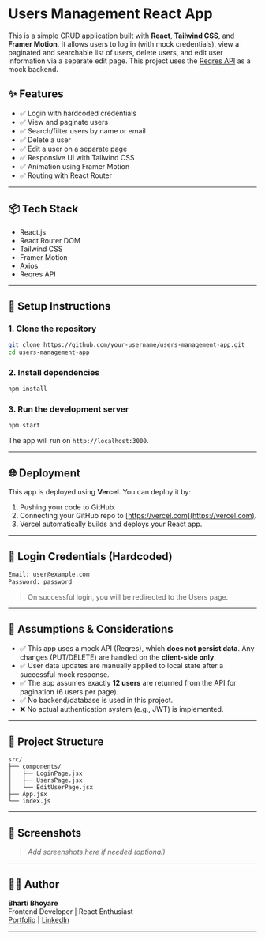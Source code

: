 # Users Management React App

This is a simple CRUD application built with **React**, **Tailwind CSS**, and **Framer Motion**. It allows users to log in (with mock credentials), view a paginated and searchable list of users, delete users, and edit user information via a separate edit page. This project uses the [Reqres API](https://reqres.in/) as a mock backend.

## ✨ Features

- ✅ Login with hardcoded credentials
- ✅ View and paginate users
- ✅ Search/filter users by name or email
- ✅ Delete a user
- ✅ Edit a user on a separate page
- ✅ Responsive UI with Tailwind CSS
- ✅ Animation using Framer Motion
- ✅ Routing with React Router

---

## 📦 Tech Stack

- React.js
- React Router DOM
- Tailwind CSS
- Framer Motion
- Axios
- Reqres API

---

## 🔧 Setup Instructions

### 1. Clone the repository
```bash
git clone https://github.com/your-username/users-management-app.git
cd users-management-app
```

### 2. Install dependencies
```bash
npm install
```

### 3. Run the development server
```bash
npm start
```
The app will run on `http://localhost:3000`.

---

## 🌐 Deployment

This app is deployed using **Vercel**. You can deploy it by:

1. Pushing your code to GitHub.
2. Connecting your GitHub repo to [https://vercel.com](https://vercel.com).
3. Vercel automatically builds and deploys your React app.

---

## 🔑 Login Credentials (Hardcoded)

```bash
Email: user@example.com
Password: password
```

> On successful login, you will be redirected to the Users page.

---

## 🔄 Assumptions & Considerations

- ✅ This app uses a mock API (Reqres), which **does not persist data**. Any changes (PUT/DELETE) are handled on the **client-side only**.
- ✅ User data updates are manually applied to local state after a successful mock response.
- ✅ The app assumes exactly **12 users** are returned from the API for pagination (6 users per page).
- ✅ No backend/database is used in this project.
- ❌ No actual authentication system (e.g., JWT) is implemented.

---

## 📁 Project Structure

```
src/
├── components/
│   ├── LoginPage.jsx
│   ├── UsersPage.jsx
│   └── EditUserPage.jsx
├── App.jsx
└── index.js
```

---

## 📸 Screenshots

> _Add screenshots here if needed (optional)_

---

## 🙇‍♀️ Author

**Bharti Bhoyare**  
Frontend Developer | React Enthusiast  
[Portfolio](#) | [LinkedIn](#)

---
